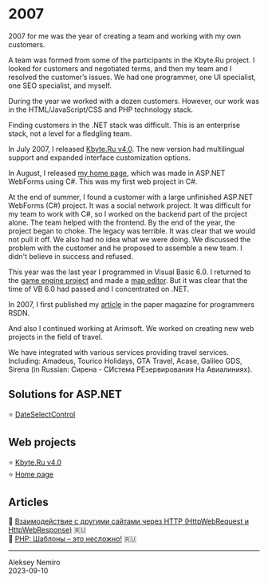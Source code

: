 # 2007

2007 for me was the year of creating a team and working with my own customers.

A team was formed from some of the participants in the Kbyte.Ru project.
I looked for customers and negotiated terms, and then my team and I resolved the customer’s issues.
We had one programmer, one UI specialist, one SEO specialist, and myself.

During the year we worked with a dozen customers. However, our work was in the HTML/JavaScript/CSS and PHP technology stack.

Finding customers in the .NET stack was difficult. This is an enterprise stack, not a level for a fledgling team.

In July 2007, I released [Kbyte.Ru v4.0](assets/kbyte.md). The new version had multilingual support and expanded interface customization options.

In August, I released [my home page](assets/homepage.md), which was made in ASP.NET WebForms using C#. This was my first web project in C#.

At the end of summer, I found a customer with a large unfinished ASP.NET WebForms (C#) project. It was a social network project.
It was difficult for my team to work with C#, so I worked on the backend part of the project alone. The team helped with the frontend.
By the end of the year, the project began to choke. The legacy was terrible. It was clear that we would not pull it off. We also had no idea what we were doing.
We discussed the problem with the customer and he proposed to assemble a new team.
I didn't believe in success and refused.

This year was the last year I programmed in Visual Basic 6.0.
I returned to the [game engine project](../2003/assets/game) and made a [map editor](assets/MapEditor).
But it was clear that the time of VB 6.0 had passed and I concentrated on .NET.

In 2007, I first published my [article](articles/HttpWebRequestResponse.md) in the paper magazine for programmers RSDN.

And also I continued working at Arimsoft. We worked on creating new web projects in the field of travel.

We have integrated with various services providing travel services. Including: Amadeus, Tourico Holidays, GTA Travel, Acase, Galileo GDS, Sirena (in Russian: Сирена - СИстема РЕзервирования На Авиалиниях).

## Solutions for ASP.NET

:star: [DateSelectControl](assets/dateselectcontrol.md)

## Web projects

:star: [Kbyte.Ru v4.0](assets/kbyte.md)  
:star: [Home page](assets/homepage.md)

## Articles

:page_facing_up: [Взаимодействие с другими сайтами через HTTP (HttpWebRequest и HttpWebResponse)](articles/HttpWebRequestResponse.md) :ru:  
:page_facing_up: [PHP: Шаблоны – это несложно!](articles/PHP_Templates.md) :ru:

---
Aleksey Nemiro  
2023-09-10
